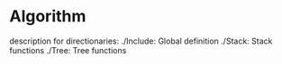 Algorithm
=========
description for directionaries:
./Include: Global definition
./Stack: Stack functions
./Tree: Tree functions
